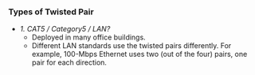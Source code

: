### Types of Twisted Pair
- *1. CAT5 / Category5 / LAN?* 
  - Deployed in many office buildings.
  - Different LAN standards use the twisted pairs differently. For example, 100-Mbps Ethernet uses two (out of the four) pairs, one pair for each direction.
